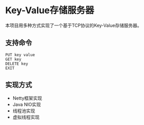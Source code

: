# Key-Value存储服务器

本项目用多种方式实现了一个基于TCP协议的Key-Value存储服务器。

## 支持命令

```
PUT key value
GET key
DELETE key
EXIT
```

## 实现方式

- Netty框架实现
- Java NIO实现
- 线程池实现
- 虚拟线程实现
